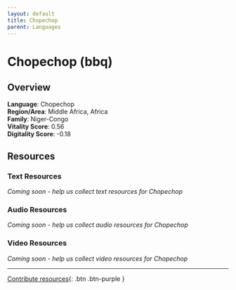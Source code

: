 ```yaml
---
layout: default
title: Chopechop
parent: Languages
---
```


# Chopechop (bbq)

## Overview

**Language**: Chopechop  
**Region/Area**: Middle Africa, Africa  
**Family**: Niger-Congo  
**Vitality Score**: 0.56  
**Digitality Score**: -0.18  

## Resources

### Text Resources
*Coming soon - help us collect text resources for Chopechop*

### Audio Resources
*Coming soon - help us collect audio resources for Chopechop*

### Video Resources
*Coming soon - help us collect video resources for Chopechop*

---

[Contribute resources](https://fairtrain.github.io/){: .btn .btn-purple }
